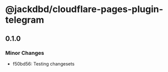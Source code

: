 # @jackdbd/cloudflare-pages-plugin-telegram

## 0.1.0

### Minor Changes

- f50bd56: Testing changesets
